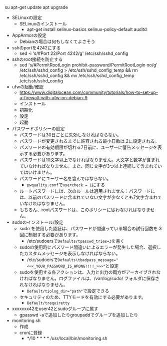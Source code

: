 su
apt-get update
apt upgrade
- SELinuxの設定
  - SELinuxのインストール
    - apt-get install selinux-basics selinux-policy-default auditd
- AppArmorの設定
  - Debianの場合は何もしなくてよさそう
- sshのportを4242にする
  - sed -i 's/#Port 22/Port 4242/g' /etc/ssh/sshd_config
- sshのroot接続を防止する
  - sed 's/#PermitRootLogin prohibit-password/PermitRootLogin no/g' /etc/ssh/sshd_config > /etc/ssh/sshd_config_temp && rm /etc/ssh/sshd_config && mv /etc/ssh/sshd_config_temp /etc/ssh/sshd_config
- ufwの起動/確認
  - https://www.digitalocean.com/community/tutorials/how-to-set-up-a-firewall-with-ufw-on-debian-9
  - インストール
  - 初期化
  - 設定
  - 起動
- パスワードポリシーの設定
  - パスワードは30日ごとに失効しなければならない。
  - パスワードが変更されるまでに許容される最小日数は
   2に設定される。
  - パスワードの有効期限が切れる7日前に、ユーザーに警告メッセージを表示する必要があります。
  - パスワードは10文字以上でなければなりません。大文字と数字が含まれていなければなりません。また、同じ文字が3つ以上連続して含まれていてはいけません。
  - パスワードにユーザー名を含んではならない。
    - `pwquality.conf`で`usercheck = 1`にする
  - ルートパスワードには、次のルールは適用されません：パスワードには、以前のパスワードに含まれていない文字が少なくとも7文字含まれていなければなりません。
  - もちろん、rootパスワードは、このポリシーに従わなければなりません。
- sudoのインストール/設定
  - sudo を使用した認証は、パスワードが間違っている場合の試行回数を 3 回に制限する必要があります。
    - /etc/sudoersで`Defaults/tpasswd_tries=3`を書く
  - sudoの使用時にパスワード間違いによるエラーが発生した場合、選択したカスタムメッセージを表示しなければならない。
    - /etc/sudoersで`Defaults\tbadpass_message="<<<_YOUR_PASSWORD_IS_WRONG!!!!_>>>"`と設定
  - sudoを使用する各アクションは、入力と出力の両方がアーカイブされなければなりません。ログファイルは、/var/log/sudo/ フォルダに保存されなければなりません。
    - `Default/tiolog_dir="path"`で設定できる
  - セキュリティのため、TTYモードを有効にする必要があります。
    - `Default/trequiretty`
- xxxxxxx42をuser42とsudoグループに属す
  - gpasswd -aで追加したりgroupaddでグループを追加したり
- monitoring.sh
  - 作成
  - cronに登録
    - */10 * * * * /usr/local/bin/monitoring.sh
